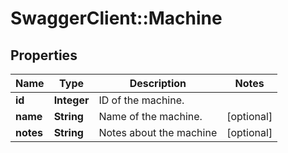 # SwaggerClient::Machine

## Properties
Name | Type | Description | Notes
------------ | ------------- | ------------- | -------------
**id** | **Integer** | ID of the machine. | 
**name** | **String** | Name of the machine. | [optional] 
**notes** | **String** | Notes about the machine | [optional] 


